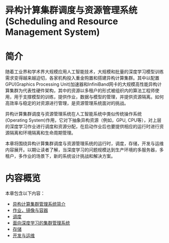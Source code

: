 <!--Copyright © Microsoft Corporation. All rights reserved.
  适用于[License](https://github.com/microsoft/AI-System/blob/main/LICENSE)版权许可-->

# 异构计算集群调度与资源管理系统 (Scheduling and Resource Management System)

# 简介 

随着工业界和学术界大规模应用人工智能技术，大规模和批量的深度学习模型训练需求变得越来越迫切，各家机构投入重金购置和搭建异构计算集群。其中以配置GPU(Graphics Processing Unit)加速器和InfiniBand网卡的大规模高性能异构计算集群为代表性硬件架构，其中的资源以多租户的形式被组织内的算法工程师使用，用于支撑模型的训练，提供作业，数据与模型的管理，并提供资源隔离。如何高效率与稳定的对资源进行管理，是资源管理系统面对的挑战。

异构计算集群调度与资源管理系统在人工智能系统中类似传统操作系统(Operating System)作用，它对下抽象异构资源（例如，GPU, CPU等），对上层的深度学习作业进行调度和资源分配，在启动作业后也要提供相应的运行时进行资源隔离和环境隔离和生命周期管理。

本章将围绕异构计算集群调度与资源管理系统的运行时，调度，存储，开发与运维内容展开。以期让读者了解，当深度学习的问题规模达到生产环境的多服务器，多租户，多作业的场景下，新的系统设计挑战和解决方案。

# 内容概览

本章包含以下内容：

- [异构计算集群管理系统简介](7.1-异构计算集群管理系统简介.md)
- [作业，镜像与容器](7.2-训练作业，镜像与容器.md)
- [调度](7.3-调度.md)
- [面向深度学习的集群管理系统](7.4-面向深度学习的集群管理系统.md)
- [存储](7.5-存储.md)
- [开发与运维](7.6-开发与运维.md)

